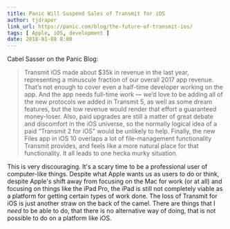 ```yaml
---
title: Panic Will Suspend Sales of Transmit for iOS
author: tjdraper
link_url: https://panic.com/blog/the-future-of-transmit-ios/
tags: [ Apple, iOS, development ]
date: 2018-01-08 8:00
---
```

Cabel Sasser on the Panic Blog:

> Transmit iOS made about $35k in revenue in the last year, representing a minuscule fraction of our overall 2017 app revenue. That’s not enough to cover even a half-time developer working on the app. And the app needs full-time work — we’d love to be adding all of the new protocols we added in Transmit 5, as well as some dream features, but the low revenue would render that effort a guaranteed money-loser. Also, paid upgrades are still a matter of great debate and discomfort in the iOS universe, so the normally logical idea of a paid “Transmit 2 for iOS” would be unlikely to help. Finally, the new Files app in iOS 10 overlaps a lot of file-management functionality Transmit provides, and feels like a more natural place for that functionality. It all leads to one hecka murky situation.

This is very discouraging. It's a scary time to be a professional user of computer-like things. Despite what Apple wants us as users to do or think, despite Apple's shift away from focusing on the Mac for work (or at all) and focusing on things like the iPad Pro, the iPad is still not completely viable as a platform for getting certain types of work done. The loss of Transmit for iOS is just another straw on the back of the camel. There are things that I *need* to be able to do, that there is no alternative way of doing, that is not possible to do on a platform like iOS.
